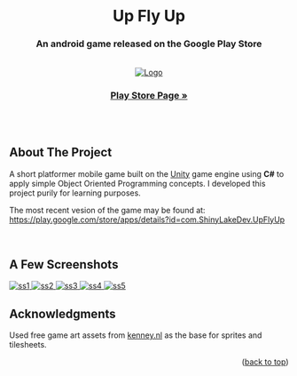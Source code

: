 <div id="top"></div>

<br />
<div align="center">
    
  <h1 align="center">Up Fly Up</h1>

  <p align="center">
    <h3>An android game released on the Google Play Store</h3>
    <br />
    <a href="https://play.google.com/store/apps/details?id=com.ShinyLakeDev.UpFlyUp">
        <img src="https://play-lh.googleusercontent.com/Iz277qJ5n5T4Gy8yVl6uVsmI364SUt7RF3hyayNWxVqTwY82uWoMj98CHfE9xjI0hQVx=s180-rw" alt="Logo" >
    </a>
    <br />
    <h3><a href="https://play.google.com/store/apps/details?id=com.ShinyLakeDev.UpFlyUp"><strong>Play Store Page »</strong></a></h3>
    <br />
    <br />
  </p>
</div>


## About The Project

A short platformer mobile game built on the [Unity](https://unity.com/) game engine using <strong>C#</strong> to apply simple Object Oriented Programming concepts.
I developed this project purily for learning purposes.

The most recent vesion of the game may be found at:
    <br />
 <a href="https://play.google.com/store/apps/details?id=com.ShinyLakeDev.UpFlyUp">https://play.google.com/store/apps/details?id=com.ShinyLakeDev.UpFlyUp</a>

<br />

## A Few Screenshots

<a href="https://play.google.com/store/apps/details?id=com.ShinyLakeDev.UpFlyUp">
    <img src="https://play-lh.googleusercontent.com/2vULtG2WoOZ7Xvf98wa7Yztv_SvugUocSKacGf1uYAFQ8WfjLHWemPt03BI_Vr9rZB8S=w720-h310-rw" alt="ss1">
</a>
<a href="https://play.google.com/store/apps/details?id=com.ShinyLakeDev.UpFlyUp">
    <img src="https://play-lh.googleusercontent.com/-uO8HCcE0vrczVf73knV0ldfYU4fdYLrFJR1kJqbNx07AG6uVqQKVxaxM7usE6ilZhQ=w720-h310-rw" alt="ss2">
</a>
<a href="https://play.google.com/store/apps/details?id=com.ShinyLakeDev.UpFlyUp">
    <img src="https://play-lh.googleusercontent.com/JvxzS9a6CVsDexFY45Q6bk1_a7HP5w9kIx0YQkT0PiZdPaw0c8-z0u1NOenfPpYFFk8=w720-h310-rw" alt="ss3">
</a>
<a href="https://play.google.com/store/apps/details?id=com.ShinyLakeDev.UpFlyUp">
    <img src="https://play-lh.googleusercontent.com/U2SvIeMxOjpe1fCttYuChTztkCd8rolSxLYYRP2uPSkPFOzRMHxlguUsCsfhBAD7NbXI=w720-h310-rw" alt="ss4">
</a>
<a href="https://play.google.com/store/apps/details?id=com.ShinyLakeDev.UpFlyUp">
    <img src="https://play-lh.googleusercontent.com/rzMxEQ-AWXAo27uiHDktGGinVrykEdzIT_E7W2rW1_v4mFPNaFvI_OmUVq-46NjICYM=w720-h310-rw" alt="ss5">
</a>

<br />

<!-- ACKNOWLEDGMENTS -->
## Acknowledgments

Used free game art assets from [kenney.nl](https://www.kenney.nl/) as the base for sprites and tilesheets.

<p align="right">(<a href="#top">back to top</a>)</p>
